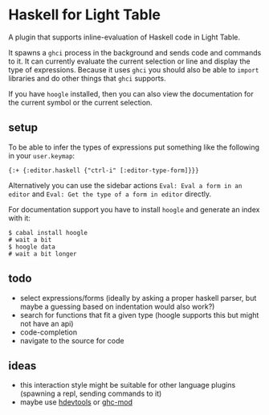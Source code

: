# Haskell for Light Table

A plugin that supports inline-evaluation of Haskell code in Light Table.

It spawns a `ghci` process in the background and sends code and commands
to it. It can currently evaluate the current selection or line and display
the type of expressions. Because it uses `ghci` you should also be able
to `import` libraries and do other things that `ghci` supports.

If you have `hoogle` installed, then you can also view the documentation
for the current symbol or the current selection.

## setup

To be able to infer the types of expressions put something like the
following in your `user.keymap`:

    {:+ {:editor.haskell {"ctrl-i" [:editor-type-form]}}}

Alternatively you can use the sidebar actions `Eval: Eval a form in an editor`
and `Eval: Get the type of a form in editor` directly.

For documentation support you have to install `hoogle` and generate an index
with it:

    $ cabal install hoogle
    # wait a bit
    $ hoogle data
    # wait a bit longer

## todo

* select expressions/forms (ideally by asking a proper haskell parser,
    but maybe a guessing based on indentation would also work?)
* search for functions that fit a given type (hoogle supports this but
    might not have an api)
* code-completion
* navigate to the source for code

## ideas

* this interaction style might be suitable for other language
    plugins (spawning a repl, sending commands to it)
* maybe use [hdevtools](https://github.com/bitc/hdevtools) or
    [ghc-mod](https://github.com/kazu-yamamoto/ghc-mod)